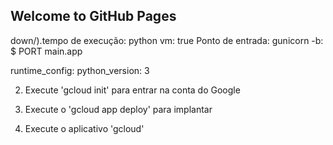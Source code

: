 ## Welcome to GitHub Pages

down/).tempo de execução: python
vm: true
Ponto de entrada: gunicorn -b: $ PORT main.app

runtime_config:
  python_version: 3
  
2. Execute 'gcloud init' para entrar na conta do Google

3. Execute o 'gcloud app deploy' para implantar

4. Execute o aplicativo 'gcloud'
